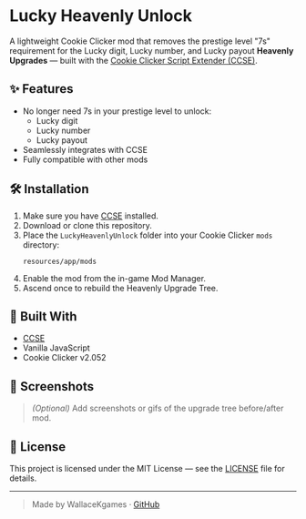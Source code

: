 # Lucky Heavenly Unlock

A lightweight Cookie Clicker mod that removes the prestige level "7s" requirement for the Lucky digit, Lucky number, and Lucky payout **Heavenly Upgrades** — built with the [Cookie Clicker Script Extender (CCSE)](https://github.com/klattmose/CCSE).

## ✨ Features

- No longer need 7s in your prestige level to unlock:
  - Lucky digit
  - Lucky number
  - Lucky payout
- Seamlessly integrates with CCSE
- Fully compatible with other mods

## 🛠 Installation

1. Make sure you have [CCSE](https://klattmose.github.io/CookieClicker/CCSE.js) installed.
2. Download or clone this repository.
3. Place the `LuckyHeavenlyUnlock` folder into your Cookie Clicker `mods` directory:
    ```
    resources/app/mods
    ```
4. Enable the mod from the in-game Mod Manager.
5. Ascend once to rebuild the Heavenly Upgrade Tree.

## 🧩 Built With

- [CCSE](https://github.com/klattmose/CCSE)
- Vanilla JavaScript
- Cookie Clicker v2.052

## 📸 Screenshots

> _(Optional)_ Add screenshots or gifs of the upgrade tree before/after mod.

## 📄 License

This project is licensed under the MIT License — see the [LICENSE](./LICENSE) file for details.

---

> Made by WallaceKgames · [GitHub](https://github.com/WallaceKgames)
